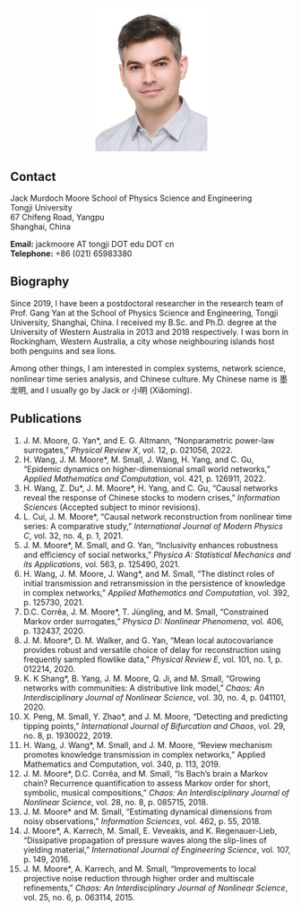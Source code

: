 <div style="text-align: center"><img src="jack-2021-12-02.jpg" alt="Jack Murdoch Moore" width="200" /></div>

## Contact
Jack Murdoch Moore
School of Physics Science and Engineering  
Tongji University  
67 Chifeng Road, Yangpu  
Shanghai, China

**Email:** jackmoore AT tongji DOT edu DOT cn  
**Telephone:**  +86 (021) 65983380  

## Biography
Since 2019, I have been a postdoctoral researcher in the research team of Prof. Gang Yan at the School of Physics Science and Engineering, Tongji University, Shanghai, China. I received my B.Sc. and Ph.D. degree at the University of Western Australia in 2013 and 2018 respectively. I was born in Rockingham, Western Australia, a city whose neighbouring islands host both penguins and sea lions.

Among other things, I am interested in complex systems, network science, nonlinear time series analysis, and Chinese culture. My Chinese name is 墨龙明, and I usually go by Jack or 小明 (Xiǎomíng).

## Publications

1. J. M. Moore, G. Yan\*, and E. G. Altmann, “Nonparametric power-law surrogates,” *Physical Review X*, vol. 12, p. 021056, 2022.
1. H. Wang, J. M. Moore\*, M. Small, J. Wang, H. Yang, and C. Gu, “Epidemic dynamics on higher-dimensional small world networks,” *Applied Mathematics and Computation*, vol. 421, p. 126911, 2022.
1. H. Wang, Z. Du\*, J. M. Moore\*, H. Yang, and C. Gu, “Causal networks reveal the response of Chinese stocks to modern crises,” *Information Sciences* (Accepted subject to minor revisions).
1. L. Cui, J. M. Moore\*, “Causal network reconstruction from nonlinear time series: A comparative study,” *International Journal of Modern Physics C*, vol. 32, no. 4, p. 1, 2021.
1. J. M. Moore\*, M. Small, and G. Yan, “Inclusivity enhances robustness and efficiency of social networks,” *Physica A: Statistical Mechanics and its Applications*, vol. 563, p. 125490, 2021.
1. H. Wang, J. M. Moore, J. Wang\*, and M. Small, “The distinct roles of initial transmission and retransmission in the persistence of knowledge in complex networks,” *Applied Mathematics and Computation*, vol. 392, p. 125730, 2021.
1. D.C. Corrêa, J. M. Moore\*, T. Jüngling, and M. Small, “Constrained Markov order surrogates,” *Physica D: Nonlinear Phenomena*, vol. 406, p. 132437, 2020.
1. J. M. Moore\*, D. M. Walker, and G. Yan, “Mean local autocovariance provides robust and versatile choice of delay for reconstruction using frequently sampled flowlike data,” *Physical Review E*, vol. 101, no. 1, p. 012214, 2020.
1. K. K Shang\*, B. Yang, J. M. Moore, Q. Ji, and M. Small, “Growing networks with communities: A distributive link model,” *Chaos: An Interdisciplinary Journal of Nonlinear Science*, vol. 30, no. 4, p. 041101, 2020.
1. X. Peng, M. Small, Y. Zhao\*, and J. M. Moore, “Detecting and predicting tipping points,” *International Journal of Bifurcation and Chaos*, vol. 29, no. 8, p. 1930022, 2019.
1. H. Wang, J. Wang\*, M. Small, and J. M. Moore, “Review mechanism promotes knowledge transmission in complex networks,” Applied Mathematics and Computation, vol. 340, p. 113, 2019.
1. J. M. Moore\*, D.C. Corrêa, and M. Small, “Is Bach’s brain a Markov chain? Recurrence quantification to assess Markov order for short, symbolic, musical compositions,” *Chaos: An Interdisciplinary Journal of Nonlinear Science*, vol. 28, no. 8, p. 085715, 2018.
1. J. M. Moore\* and M. Small, “Estimating dynamical dimensions from noisy observations,” *Information Sciences*, vol. 462, p. 55, 2018.
1. J. Moore\*, A. Karrech, M. Small, E. Veveakis, and K. Regenauer-Lieb, “Dissipative propagation of pressure waves along the slip-lines of yielding material,” *International Journal of Engineering Science*, vol. 107, p. 149, 2016.
1. J. M. Moore\*, A. Karrech, and M. Small, “Improvements to local projective noise reduction through higher order and multiscale refinements,” *Chaos: An Interdisciplinary Journal of Nonlinear Science*, vol. 25, no. 6, p. 063114, 2015.
